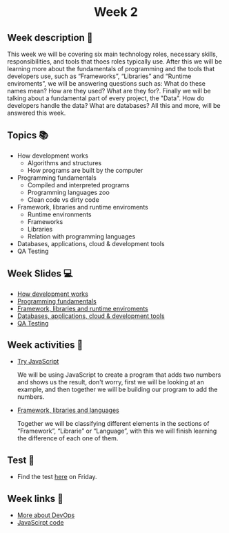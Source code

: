 <h1 align="center">Week 2</h1>

## Week description 🏁
<p>This week we will be covering six main technology roles, necessary skills, responsibilities, and tools that thoes roles typically use. After this we will be learning more about the fundamentals of programming and the tools that developers use, such as “Frameworks”, “Libraries” and “Runtime enviroments”, we will be answering questions such as:  What do these names mean? How are they used? What are they for?. Finally we will be talking about a fundamental part of every project, the "Data". How do developers handle the data? What are databases? All this and more, will be answered this week.</p>

## Topics 📚
* How development works
  - Algorithms and structures
  - How programs are built by the computer
* Programming fundamentals
  - Compiled and interpreted programs
  - Programming languages zoo
  - Clean code vs dirty code
* Framework, libraries and runtime enviroments
  - Runtime environments
  - Frameworks
  - Libraries
  - Relation with programming languages
* Databases, applications, cloud & development tools
* QA Testing

## Week Slides 💻
* [How development works]()
* [Programming fundamentals]()
* [Framework, libraries and runtime enviroments]()
* [Databases, applications, cloud & development tools]()
* [QA Testing]()

## Week activities 🎉
* [Try JavaScript](https://jsbin.com/?js,console)
  <p>We will be using JavaScript to create a program that adds two numbers and shows us the result, don't worry, first we will be looking at an example, and then together we will be building our program to add the numbers.</p>
  
* [Framework, libraries and languages](https://app.mural.co/invitation/mural/bootcamp3167/1629066183970?sender=u7d13b3aa48fd45946b235761&key=54416e1c-6a71-40c1-a880-6a2993522c9d)
  <p>Together we will be classifying different elements in the sections of “Framework”, “Librarie” or “Language”, with this we will finish learning the difference of each one of them.</p>

## Test 📝
* Find the test [here](https://google.com/) on Friday.

## Week links 🔗
* [More about DevOps](https://www.youtube.com/watch?v=8_ju_D_GoQQ&ab_channel=Simplilearn)
* [JavaScirpt code](./script/example.js)
